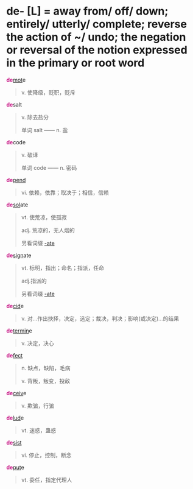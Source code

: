 # de- [L] = away from/ off/ down; entirely/ utterly/ complete; reverse the action of ~/ undo; the negation or reversal of the notion expressed in the primary or root word

<b style="color: #C71585;">de</b>[mot](_mov_.md)e
> v. 使降级，贬职，贬斥

<b style="color: #C71585;">de</b>salt
> v. 除去盐分
>
> 单词 salt —— n. 盐

<b style="color: #C71585;">de</b>code
> v. 破译
>
> 单词 code —— n. 密码

<b style="color: #C71585;">de</b>[pend](_pend_.md)
> vi. 依赖，依靠；取决于；相信，信赖

<b style="color: #C71585;">de</b>[sol](_sol_.md)ate
> vt. 使荒凉，使孤寂
>
> adj. 荒凉的，无人烟的
>
> 另看词缀 [-ate](-ate.md)

<b style="color: #C71585;">de</b>[sign](_sign_.md)ate
> vt. 标明，指出；命名；指派，任命
>
> adj.指派的
>
> 另看词缀 [-ate](-ate.md)

<b style="color: #C71585;">de</b>[cid](_cid_.md)e
> v. 对…作出抉择，决定，选定；裁决，判决；影响(或决定)…的结果

<b style="color: #C71585;">de</b>[termin](_term_.md)e
> v. 决定，决心

<b style="color: #C71585;">de</b>[fect](_fic_.md)
> n. 缺点，缺陷，毛病
>
> v. 背叛，叛变，投敌

<b style="color: #C71585;">de</b>[ceiv](_cap_.md)e
> v. 欺骗，行骗

<b style="color: #C71585;">de</b>[lud](_lud_.md)e
> vt. 迷惑，蛊惑

<b style="color: #C71585;">de</b>[sist](_st_.md)
> vi. 停止，控制，断念

<b style="color: #C71585;">de</b>[put](_put_.md)e
> vt. 委任，指定代理人
